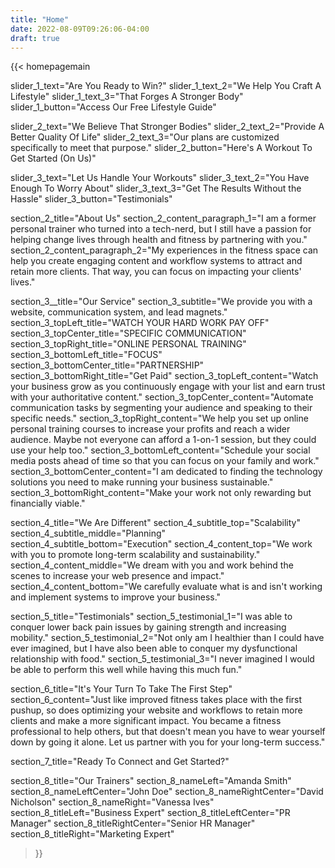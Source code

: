 ```yaml
---
title: "Home"
date: 2022-08-09T09:26:06-04:00
draft: true
---
```

{{< homepagemain

slider_1_text="Are You Ready to Win?"
slider_1_text_2="We Help You Craft A Lifestyle"
slider_1_text_3="That Forges A Stronger Body"
slider_1_button="Access Our Free Lifestyle Guide"

slider_2_text="We Believe That Stronger Bodies" 
slider_2_text_2="Provide A Better Quality Of Life"
slider_2_text_3="Our plans are customized specifically to meet that purpose."
slider_2_button="Here's A Workout To Get Started (On Us)"

slider_3_text="Let Us Handle Your Workouts" 
slider_3_text_2="You Have Enough To Worry About"
slider_3_text_3="Get The Results Without the Hassle"
slider_3_button="Testimonials"

section_2_title="About Us"
section_2_content_paragraph_1="I am a former personal trainer who turned into a tech-nerd, but I still have a passion for helping change lives through health and fitness by partnering with you."
section_2_content_paragraph_2="My experiences in the fitness space can help you create engaging content and workflow systems to attract and retain more clients. That way, you can focus on impacting your clients' lives."

section_3__title="Our Service"
section_3_subtitle="We provide you with a website, communication system, and lead magnets."
section_3_topLeft_title="WATCH YOUR HARD WORK PAY OFF"
section_3_topCenter_title="SPECIFIC COMMUNICATION"
section_3_topRight_title="ONLINE PERSONAL TRAINING"
section_3_bottomLeft_title="FOCUS"
section_3_bottomCenter_title="PARTNERSHIP"
section_3_bottomRight_title="Get Paid"
section_3_topLeft_content="Watch your business grow as you continuously engage with your list and earn trust with your authoritative content."
section_3_topCenter_content="Automate communication tasks by segmenting your audience and speaking to their specific needs."
section_3_topRight_content="We help you set up online personal training courses to increase your profits and reach a wider audience. Maybe not everyone can afford a 1-on-1 session, but they could use your help too."
section_3_bottomLeft_content="Schedule your social media posts ahead of time so that you can focus on your family and work."
section_3_bottomCenter_content="I am dedicated to finding the technology solutions you need to make running your business sustainable."
section_3_bottomRight_content="Make your work not only rewarding but financially viable."

section_4_title="We Are Different"
section_4_subtitle_top="Scalability"
section_4_subtitle_middle="Planning"
section_4_subtitle_bottom="Execution"
section_4_content_top="We work with you to promote long-term scalability and sustainability."
section_4_content_middle="We dream with you and work behind the scenes to increase your web presence and impact."
section_4_content_bottom="We carefully evaluate what is and isn't working and implement systems to improve your business."

section_5_title="Testimonials"
section_5_testimonial_1="I was able to conquer lower back pain issues by gaining strength and increasing mobility."
section_5_testimonial_2="Not only am I healthier than I could have ever imagined, but I have also been able to conquer my dysfunctional relationship with food."
section_5_testimonial_3="I never imagined I would be able to perform this well while having this much fun."

section_6_title="It's Your Turn To Take The First Step"
section_6_content="Just like improved fitness takes place with the first pushup, so does optimizing your website and workflows to retain more clients and make a more significant impact. You became a fitness professional to help others, but that doesn't mean you have to wear yourself down by going it alone. Let us partner with you for your long-term success."

section_7_title="Ready To Connect and Get Started?"

section_8_title="Our Trainers"
section_8_nameLeft="Amanda Smith"
section_8_nameLeftCenter="John Doe"
section_8_nameRightCenter="David Nicholson"
section_8_nameRight="Vanessa Ives"
section_8_titleLeft="Business Expert"
section_8_titleLeftCenter="PR Manager"
section_8_titleRightCenter="Senior HR Manager"
section_8_titleRight="Marketing Expert"


>}}